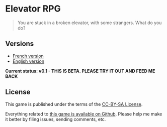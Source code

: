 # Elevator RPG

> You are stuck in a broken elevator, with some strangers. What do you do?

## Versions

* [French version](elevator-rpg-fr.md)
* [English version](elevator-rpg-en.md)

**Current status: v0.1 - THIS IS BETA. PLEASE TRY IT OUT AND FEED ME BACK**

## License

This game is published under the terms of the [CC-BY-SA License][CC-BY-SA License].

Everything related to [this game is available on Github][Elevator RPG Github].
Please help me make it better by filing issues, sending comments, etc.

[CC-BY-SA License]: http://creativecommons.org/licenses/by-sa/3.0/
[Elevator RPG Github]: https://github.com/brunobord/elevator-rpg/
